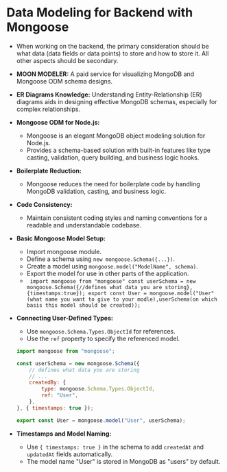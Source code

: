 # Data Modeling for Backend with Mongoose

- When working on the backend, the primary consideration should be what data (data fields or data points) to store and how to store it. All other aspects should be secondary.

- **MOON MODELER:** A paid service for visualizing MongoDB and Mongoose ODM schema designs.

- **ER Diagrams Knowledge:** Understanding Entity-Relationship (ER) diagrams aids in designing effective MongoDB schemas, especially for complex relationships.

- **Mongoose ODM for Node.js:**
  - Mongoose is an elegant MongoDB object modeling solution for Node.js.
  - Provides a schema-based solution with built-in features like type casting, validation, query building, and business logic hooks.

- **Boilerplate Reduction:**
  - Mongoose reduces the need for boilerplate code by handling MongoDB validation, casting, and business logic.

- **Code Consistency:**
  - Maintain consistent coding styles and naming conventions for a readable and understandable codebase.

- **Basic Mongoose Model Setup:**
  - Import mongoose module.
  - Define a schema using `new mongoose.Schema({...})`.
  - Create a model using `mongoose.model("ModelName", schema)`.
  - Export the model for use in other parts of the application.
  - ` import mongoose from "mongoose"
      const userSchema = new mongoose.Schema({//defines what data you are storing},   {timestamps:true});
      export const User = mongoose.model("User"(what name you want to give to your modle),userSchema(on which basis this model should be created));`

- **Connecting User-Defined Types:**
  - Use `mongoose.Schema.Types.ObjectId` for references.
  - Use the `ref` property to specify the referenced model.

  ```javascript
  import mongoose from "mongoose";

  const userSchema = new mongoose.Schema({
      // defines what data you are storing
      // ...
      createdBy: {
          type: mongoose.Schema.Types.ObjectId,
          ref: "User",
      },
  }, { timestamps: true });

  export const User = mongoose.model("User", userSchema);
  ```

- **Timestamps and Model Naming:**
  - Use `{ timestamps: true }` in the schema to add `createdAt` and `updatedAt` fields  automatically.
  - The model name "User" is stored in MongoDB as "users" by default.

